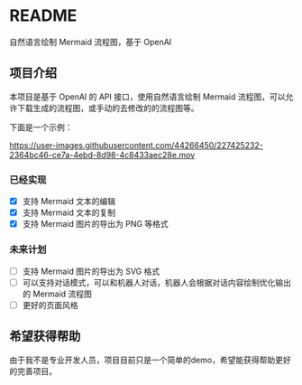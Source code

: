# README

自然语言绘制 Mermaid 流程图，基于 OpenAI

## 项目介绍

本项目是基于 OpenAI 的 API 接口，使用自然语言绘制 Mermaid 流程图，可以允许下载生成的流程图，或手动的去修改的的流程图等。

下面是一个示例：

https://user-images.githubusercontent.com/44266450/227425232-2364bc46-ce7a-4ebd-8d98-4c8433aec28e.mov

### 已经实现

- [x] 支持 Mermaid 文本的编辑
- [x] 支持 Mermaid 文本的复制
- [x] 支持 Mermaid 图片的导出为 PNG 等格式

### 未来计划

- [ ] 支持 Mermaid 图片的导出为 SVG 格式
- [ ] 可以支持对话模式，可以和机器人对话，机器人会根据对话内容绘制优化输出的 Mermaid 流程图
- [ ] 更好的页面风格

## 希望获得帮助

由于我不是专业开发人员，项目目前只是一个简单的demo，希望能获得帮助更好的完善项目。
